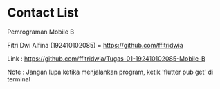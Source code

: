 # Contact List
Pemrograman Mobile B

Fitri Dwi Alfina (192410102085) = https://github.com/ffitridwia

Link : https://github.com/ffitridwia/Tugas-01-192410102085-Mobile-B

Note : Jangan lupa ketika menjalankan program, ketik 'flutter pub get' di terminal
